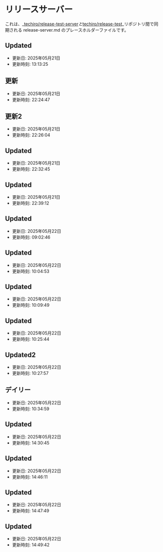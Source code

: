 # リリースサーバー

これは、_[techiro/release-test-server](https://github.com/techiro/release-test-server/)_と_[techiro/release-test](https://github.com/techiro/release-test/)_リポジトリ間で同期される release-server.md のプレースホルダーファイルです。

## Updated
- 更新日: 2025年05月21日
- 更新時刻: 13:13:25

## 更新
- 更新日: 2025年05月21日
- 更新時刻: 22:24:47

## 更新2
- 更新日: 2025年05月21日
- 更新時刻: 22:26:04

## Updated
- 更新日: 2025年05月21日
- 更新時刻: 22:32:45

## Updated
- 更新日: 2025年05月21日
- 更新時刻: 22:39:12

## Updated
- 更新日: 2025年05月22日
- 更新時刻: 09:02:46

## Updated
- 更新日: 2025年05月22日
- 更新時刻: 10:04:53

## Updated
- 更新日: 2025年05月22日
- 更新時刻: 10:09:49

## Updated
- 更新日: 2025年05月22日
- 更新時刻: 10:25:44

## Updated2
- 更新日: 2025年05月22日
- 更新時刻: 10:27:57

## デイリー
- 更新日: 2025年05月22日
- 更新時刻: 10:34:59

## Updated
- 更新日: 2025年05月22日
- 更新時刻: 14:30:45

## Updated
- 更新日: 2025年05月22日
- 更新時刻: 14:46:11

## Updated
- 更新日: 2025年05月22日
- 更新時刻: 14:47:49

## Updated
- 更新日: 2025年05月22日
- 更新時刻: 14:49:42
